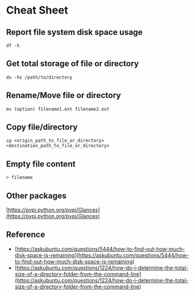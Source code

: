 # Cheat Sheet

## Report file system disk space usage

`df -h`

## Get total storage of file or directory

`du -hs /path/to/directory`

## Rename/Move file or directory

`mv (option) filename1.ext filename2.ext`

## Copy file/directory

`cp <origin_path_to_file_or_directory> <destination_path_to_file_or_directory>`

## Empty file content

`> filename`

## Other packages

[https://pypi.python.org/pypi/Glances](https://pypi.python.org/pypi/Glances)

## Reference

* [https://askubuntu.com/questions/5444/how-to-find-out-how-much-disk-space-is-remaining](https://askubuntu.com/questions/5444/how-to-find-out-how-much-disk-space-is-remaining)
* [https://askubuntu.com/questions/1224/how-do-i-determine-the-total-size-of-a-directory-folder-from-the-command-line](https://askubuntu.com/questions/1224/how-do-i-determine-the-total-size-of-a-directory-folder-from-the-command-line)